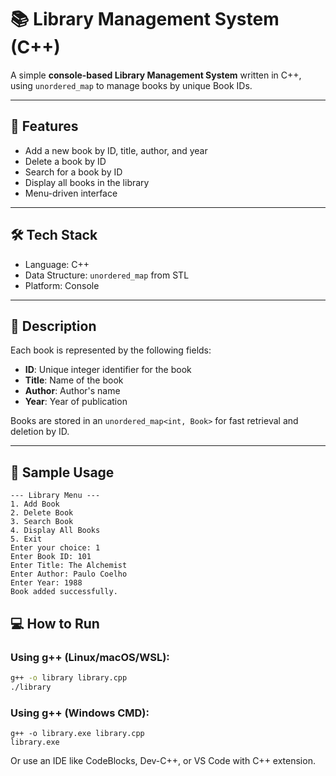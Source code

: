 # 📚 Library Management System (C++)

A simple **console-based Library Management System** written in C++, using `unordered_map` to manage books by unique Book IDs.

---

## 🚀 Features

- Add a new book by ID, title, author, and year
- Delete a book by ID
- Search for a book by ID
- Display all books in the library
- Menu-driven interface

---

## 🛠 Tech Stack

- Language: C++
- Data Structure: `unordered_map` from STL
- Platform: Console

---

## 📄 Description

Each book is represented by the following fields:

- **ID**: Unique integer identifier for the book
- **Title**: Name of the book
- **Author**: Author's name
- **Year**: Year of publication

Books are stored in an `unordered_map<int, Book>` for fast retrieval and deletion by ID.

---

## 🧪 Sample Usage

```
--- Library Menu ---
1. Add Book
2. Delete Book
3. Search Book
4. Display All Books
5. Exit
Enter your choice: 1
Enter Book ID: 101
Enter Title: The Alchemist
Enter Author: Paulo Coelho
Enter Year: 1988
Book added successfully.
```
## 💻 How to Run

### Using g++ (Linux/macOS/WSL):
```bash
g++ -o library library.cpp
./library
```
### Using g++ (Windows CMD):
```
g++ -o library.exe library.cpp
library.exe
```
Or use an IDE like CodeBlocks, Dev-C++, or VS Code with C++ extension.
